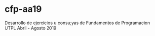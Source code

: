 # cfp-aa19
Desarrollo de ejercicios u consu;yas de Fundamentos de Programacion UTPL Abril - Agosto 2019 
